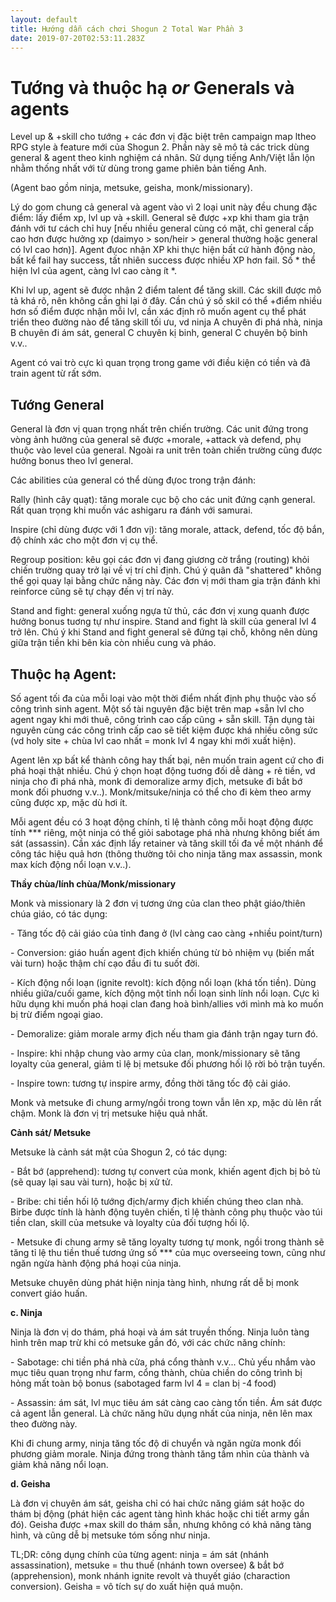 ```yaml
---
layout: default
title: Hướng dẫn cách chơi Shogun 2 Total War Phần 3
date: 2019-07-20T02:53:11.283Z
---
```

# Tướng và thuộc hạ _or_ Generals và agents

Level up & +skill cho tướng + các đơn vị đặc biệt trên campaign map ltheo RPG style à feature mới của Shogun 2. Phần này sẽ mô tả các trick dùng general & agent theo kinh nghiệm cá nhân. Sử dụng tiếng Anh/Việt lẫn lộn nhằm thống nhất với từ dùng trong game phiên bản tiếng Anh. 



(Agent bao gồm ninja, metsuke, geisha, monk/missionary). 



Lý do gom chung cả general và agent vào vì 2 loại unit này đều chung đặc điểm: lấy điểm xp, lvl up và +skill. General sẽ được +xp khi tham gia trận đánh với tư cách chỉ huy \[nếu nhiều general cùng có mặt, chỉ general cấp cao hơn được hưởng xp (daimyo > son/heir > general thường hoặc general có lvl cao hơn)]. Agent đựoc nhận XP khi thực hiện bất cứ hành động nào, bất kể fail hay success, tất nhiên success được nhiều XP hơn fail. Số \* thể hiện lvl của agent, càng lvl cao càng ít \*. 



Khi lvl up, agent sẽ được nhận 2 điểm talent để tăng skill. Các skill được mô tả khá rõ, nên không cần ghi lại ở đây. Cần chú ý số skil có thể +điểm nhiều hơn số điểm được nhận mỗi lvl, cần xác định rõ muốn agent cụ thể phát triển theo đường nào để tăng skill tối ưu, vd ninja A chuyên đi phá nhà, ninja B chuyên đi ám sát, general C chuyên kị binh, general C chuyên bộ binh v.v.. 



Agent có vai trò cực kì quan trọng trong game với điều kiện có tiền và đã train agent từ rất sớm. 



## **Tướng General**



General là đơn vị quan trọng nhất trên chiến trường. Các unit đứng trong vòng ảnh hưởng của general sẽ được +morale, +attack và defend, phụ thuộc vào level của general. Ngoài ra unit trên toàn chiến trường cũng được hưởng bonus theo lvl general. 



Các abilities của general có thể dùng đựoc trong trận đánh: 



Rally (hình cây quạt): tăng morale cục bộ cho các unit đứng cạnh general. Rất quan trọng khi muốn vác ashigaru ra đánh với samurai. 



Inspire (chỉ dùng được với 1 đơn vị): tăng morale, attack, defend, tốc độ bắn, độ chính xác cho một đơn vị cụ thể. 



Regroup position: kêu gọi các đơn vị đang giương cờ trắng (routing) khỏi chiến trường quay trở lại về vị trí chỉ định. Chú ý quân đã "shattered" không thể gọi quay lại bằng chức năng này. Các đơn vị mới tham gia trận đánh khi reinforce cũng sẽ tự chạy đến vị trí này. 



Stand and fight: general xuống ngựa tử thủ, các đơn vị xung quanh được hưởng bonus tuơng tự như inspire. Stand and fight là skill của general lvl 4 trở lên. Chú ý khi Stand and fight general sẽ đứng tại chỗ, không nên dùng giữa trận tiền khi bên kia còn nhiều cung và pháo. 



## Thuộc hạ Agent: 



Số agent tối đa của mỗi loại vào một thời điểm nhất định phụ thuộc vào số công trình sinh agent. Một số tài nguyên đặc biệt trên map +sẵn lvl cho agent ngay khi mới thuê, công trình cao cấp cũng + sẵn skill. Tận dụng tài nguyên cùng các công trình cấp cao sẽ tiết kiệm được khá nhiều công sức (vd holy site + chùa lvl cao nhất = monk lvl 4 ngay khi mới xuất hiện). 



Agent lên xp bất kể thành công hay thất bại, nên muốn train agent cứ cho đi phá hoại thật nhiều. Chú ý chọn hoạt động tuơng đối dễ dàng + rẻ tiền, vd ninja cho đi phá nhà, monk đi demoralize army địch, metsuke đi bắt bớ monk đối phuơng v.v..). Monk/mitsuke/ninja có thể cho đi kèm theo army cũng được xp, mặc dù hơi ít. 



Mỗi agent đều có 3 hoạt động chính, tỉ lệ thành công mỗi hoạt động được tính \*\** riêng, một ninja có thể giỏi sabotage phá nhà nhưng không biết ám sát (assassin). Cần xác định lấy retainer và tăng skill tối đa về một nhánh để công tác hiệu quả hơn (thông thường tôi cho ninja tăng max assassin, monk max kích động nổi loạn v.v..). 



**Thầy chùa/lính chùa/Monk/missionary**



Monk và missionary là 2 đơn vị tương ứng của clan theo phật giáo/thiên chúa giáo, có tác dụng: 



\- Tăng tốc độ cải giáo của tỉnh đang ở (lvl càng cao càng +nhiều point/turn)

\- Conversion: giáo huấn agent địch khiến chúng từ bỏ nhiệm vụ (biến mất vài turn) hoặc thậm chí cạo đầu đi tu suốt đời. 

\- Kích động nổi loạn (ignite revolt): kích động nổi loạn (khá tốn tiền). Dùng nhiều giữa/cuối game, kích động một tỉnh nổi loạn sinh lính nổi loạn. Cực kì hữu dụng khi muốn phá hoại clan đang hoà bình/allies với mình mà ko muốn bị trừ điểm ngoại giao. 

\- Demoralize: giảm morale army địch nếu tham gia đánh trận ngay turn đó. 

\- Inspire: khi nhập chung vào army của clan, monk/missionary sẽ tăng loyalty của general, giảm tỉ lệ bị metsuke đối phương hối lộ rời bỏ trận tuyến. 

\- Inspire town: tương tự inspire army, đồng thời tăng tốc độ cải giáo. 



Monk và metsuke đi chung army/ngồi trong town vẫn lên xp, mặc dù lên rất chậm. Monk là đơn vị trị metsuke hiệu quả nhất. 



**Cảnh sát/ Metsuke**



Metsuke là cảnh sát mật của Shogun 2, có tác dụng: 



\- Bắt bớ (apprehend): tương tự convert của monk, khiến agent địch bị bỏ tù (sẽ quay lại sau vài turn), hoặc bị xử tử. 

\- Bribe: chi tiền hối lộ tướng địch/army địch khiến chúng theo clan nhà. Birbe được tính là hành động tuyên chiến, tỉ lệ thành công phụ thuộc vào túi tiền clan, skill của metsuke và loyalty của đối tượng hối lộ. 

\- Metsuke đi chung army sẽ tăng loyalty tương tự monk, ngồi trong thành sẽ tăng tỉ lệ thu tiền thuế tương ứng số \*\** của mục overseeing town, cũng như ngăn ngừa hành động phá hoại của ninja. 



Metsuke chuyên dùng phát hiện ninja tàng hình, nhưng rất dễ bị monk convert giáo huấn. 



**c. Ninja**



Ninja là đơn vị do thám, phá hoại và ám sát truyền thống. Ninja luôn tàng hình trên map trừ khi có metsuke gần đó, với các chức năng chính: 



\- Sabotage: chi tiền phá nhà cửa, phá cổng thành v.v... Chủ yếu nhắm vào mục tiêu quan trọng như farm, cổng thành, chùa chiền do công trình bị hỏng mất toàn bộ bonus (sabotaged farm lvl 4 = clan bị -4 food)

\- Assassin: ám sát, lvl mục tiêu ám sát càng cao càng tốn tiền. Ám sát được cả agent lẫn general. Là chức năng hữu dụng nhất của ninja, nên lên max theo đường này. 



Khi đi chung army, ninja tăng tốc độ di chuyển và ngăn ngừa monk đối phương giảm morale. Ninja đứng trong thành tăng tầm nhìn của thành và giảm khả năng nổi loạn. 



**d. Geisha**



Là đơn vị chuyên ám sát, geisha chỉ có hai chức năng giám sát hoặc do thám bị động (phát hiện các agent tàng hình khác hoặc chi tiết army gần đó). Geisha được +max skill do thám sẵn, nhưng không có khả năng tàng hình, và cũng dễ bị metsuke tóm sống như ninja.



TL;DR: công dụng chính của từng agent: ninja = ám sát (nhánh assassination), metsuke = thu thuế (nhánh town oversee) & bắt bớ (apprehension), monk nhánh ignite revolt và thuyết giáo (charaction conversion). Geisha = vô tích sự do xuất hiện quá muộn.
